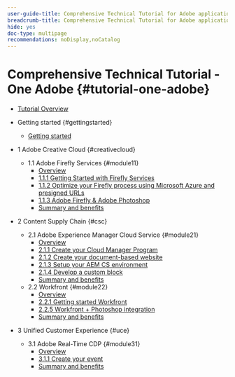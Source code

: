 ```yaml
---
user-guide-title: Comprehensive Technical Tutorial for Adobe applications, from Creative Cloud to Experience Cloud
breadcrumb-title: Comprehensive Technical Tutorial for Adobe applications, from Creative Cloud to Experience Cloud
hide: yes
doc-type: multipage
recommendations: noDisplay,noCatalog
---
```


# Comprehensive Technical Tutorial - One Adobe {#tutorial-one-adobe}

+ [Tutorial Overview](/help/tutorial-one-adobe/overview.md)

+ Getting started {#gettingstarted}
  + [Getting started](/help/tutorial-one-adobe/modules/getting-started/getting-started.md)
+ 1 Adobe Creative Cloud {#creativecloud}
  + 1.1 Adobe Firefly Services {#module11}
    + [Overview](/help/tutorial-one-adobe/modules/creative-cloud/module1.1/firefly-services.md)
    + [1.1.1 Getting Started with Firefly Services](/help/tutorial-one-adobe/modules/creative-cloud/module1.1/ex1.md)
    + [1.1.2 Optimize your Firefly process using Microsoft Azure and presigned URLs](/help/tutorial-one-adobe/modules/creative-cloud/module1.1/ex2.md)
    + [1.1.3 Adobe Firefly & Adobe Photoshop](/help/tutorial-one-adobe/modules/creative-cloud/module1.1/ex3.md)
    + [Summary and benefits](/help/tutorial-one-adobe/modules/creative-cloud/module1.1/summary.md)

+ 2 Content Supply Chain {#csc}  
  + 2.1 Adobe Experience Manager Cloud Service {#module21}
     + [Overview](/help/tutorial-one-adobe/modules/csc/module2.1/aemcs.md)
    + [2.1.1 Create your Cloud Manager Program](/help/tutorial-one-adobe/modules/csc/module2.1/ex1.md)
    + [2.1.2 Create your document-based website](/help/tutorial-one-adobe/modules/csc/module2.1/ex2.md)
    + [2.1.3 Setup your AEM CS environment](/help/tutorial-one-adobe/modules/csc/module2.1/ex3.md)
    + [2.1.4 Develop a custom block](/help/tutorial-one-adobe/modules/csc/module2.1/ex4.md)
    + [Summary and benefits](/help/tutorial-one-adobe/modules/csc/module2.1/summary.md)
  + 2.2 Workfront {#module22}
     + [Overview](/help/tutorial-one-adobe/modules/csc/module2.2/workfront.md)
    + [2.2.1 Getting started Workfront](/help/tutorial-one-adobe/modules/csc/module2.2/ex1.md)
    + [2.2.5 Workfront + Photoshop integration](/help/tutorial-one-adobe/modules/csc/module2.2/ex5.md)
    + [Summary and benefits](/help/tutorial-one-adobe/modules/csc/module2.2/summary.md)

+ 3 Unified Customer Experience {#uce} 
  + 3.1 Adobe Real-Time CDP {#module31}
    + [Overview](/help/tutorial-one-adobe/modules/uce/module3.1/rtcdp.md)
    + [3.1.1 Create your event](/help/tutorial-one-adobe/modules/uce/module3.1/ex1.md)
    + [Summary and benefits](/help/tutorial-one-adobe/modules/uce/module3.1/summary.md)

